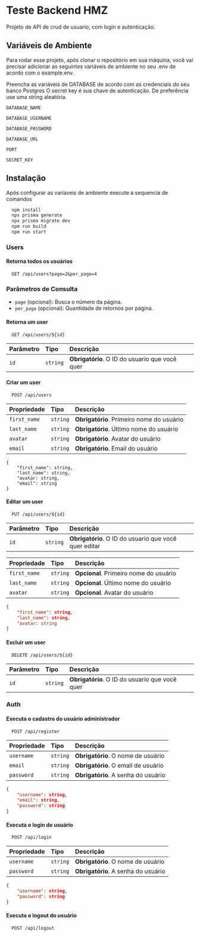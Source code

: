 
# Teste Backend HMZ 
Projeto de API de crud de usuario, com login e autenticação.




## Variáveis de Ambiente

Para rodar esse projeto, após clonar o repositório em sua máquina, você vai precisar adicionar as seguintes variáveis de ambiente no seu .env de acordo com o example.env.

Preencha as variáveis de DATABASE de acordo com as credenciais do seu banco Postgres
O secret key é sua chave de autenticação. De preferência use uma string aleatória.


`DATABASE_NAME`

`DATABASE_USERNAME`

`DATABASE_PASSWORD`

`DATABASE_URL`

`PORT`

`SECRET_KEY`



## Instalação

Após configurar as varíaveis de ambiente execute a sequencia de comandos

```bash
  npm install
  npx prisma generate
  npx prisma migrate dev 
  npm run build
  npm run start
```
    
### Users

#### Retorna todos os usuários

```http
  GET /api/users?page=2&per_page=4
```
### Parâmetros de Consulta

- `page` (opcional): Busca o número da página.
- `per_page` (opcional): Quantidade de retornos por página.

#### Retorna um user

```http
  GET /api/users/${id}
```

| Parâmetro   | Tipo       | Descrição                                   |
| :---------- | :--------- | :------------------------------------------ |
| `id`      | `string` | **Obrigatório**. O ID do usuario que você quer |



#### Criar um user

```http
  POST /api/users
```
| Propriedade   | Tipo       | Descrição                                   |
| :---------- | :--------- | :------------------------------------------ |
| `first_name`      | `string` | **Obrigatório**. Primeiro nome do usuário|
| `last_name`      | `string` | **Obrigatório**. Último nome do usuário|
| `avatar`      | `string` | **Obrigatório**. Avatar do usuário|
| `email`      | `string` | **Obrigatório**. Email do usuário|

```
{
    "first_name": string,
    "last_name": string,
    "avatar: string,
    "email": string
}
```

#### Editar um user

```http
  PUT /api/users/${id}
```


| Parâmetro   | Tipo       | Descrição                                   |
| :---------- | :--------- | :------------------------------------------ |
| `id`      | `string` | **Obrigatório**. O ID do usuario que você quer editar|

| Propriedade   | Tipo       | Descrição                                   |
| :---------- | :--------- | :------------------------------------------ |
| `first_name`      | `string` | **Opcional**. Primeiro nome do usuário|
| `last_name`      | `string` | **Opcional**. Último nome do usuário|
| `avatar`      | `string` | **Opcional**. Avatar do usuário|

```json
{
    "first_name": string, 
    "last_name": string, 
    "avatar: string 
}
```

#### Excluir um user

```http
  DELETE /api/users/${id}
```

| Parâmetro   | Tipo       | Descrição                                   |
| :---------- | :--------- | :------------------------------------------ |
| `id`      | `string` | **Obrigatório**. O ID do usuario que você quer |


### Auth

#### Executa o cadastro do usuário administrador

```http
  POST /api/register
```

| Propriedade   | Tipo       | Descrição                                   |
| :---------- | :--------- | :------------------------------------------ |
| `username`      | `string` | **Obrigatório**. O nome de usuário |
| `email`      | `string` | **Obrigatório**. O email de usuário |
| `password`      | `string` | **Obrigatório**. A senha do usuário |

```json
{
    "username": string, 
    "email": string,
    "password": string
}
```

#### Executa o login do usuário

```http
  POST /api/login
```

| Propriedade   | Tipo       | Descrição                                   |
| :---------- | :--------- | :------------------------------------------ |
| `username`      | `string` | **Obrigatório**. O nome de usuário |
| `password`      | `string` | **Obrigatório**. A senha do usuário |

```json
{
    "username": string, 
    "password": string
}
```

#### Executa o logout do usuário

```http
  POST /api/logout
```
